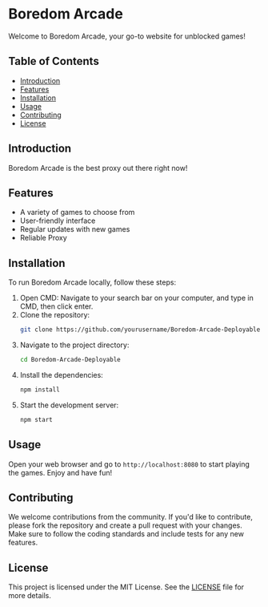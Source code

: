 # Boredom Arcade

Welcome to Boredom Arcade, your go-to website for unblocked games!

## Table of Contents
- [Introduction](#introduction)
- [Features](#features)
- [Installation](#installation)
- [Usage](#usage)
- [Contributing](#contributing)
- [License](#license)

## Introduction
Boredom Arcade is the best proxy out there right now!

## Features
- A variety of games to choose from
- User-friendly interface
- Regular updates with new games
- Reliable Proxy

## Installation
To run Boredom Arcade locally, follow these steps:

1. Open CMD:
    Navigate to your search bar on your computer, and type in CMD, then click enter.
2. Clone the repository:
    ```sh
    git clone https://github.com/yourusername/Boredom-Arcade-Deployable.git
    ```
3. Navigate to the project directory:
    ```sh
    cd Boredom-Arcade-Deployable
    ```
4. Install the dependencies:
    ```sh
    npm install
    ```
5. Start the development server:
    ```sh
    npm start
    ```

## Usage
Open your web browser and go to `http://localhost:8080` to start playing the games. Enjoy and have fun!

## Contributing
We welcome contributions from the community. If you'd like to contribute, please fork the repository and create a pull request with your changes. Make sure to follow the coding standards and include tests for any new features.

## License
This project is licensed under the MIT License. See the [LICENSE](LICENSE) file for more details.
